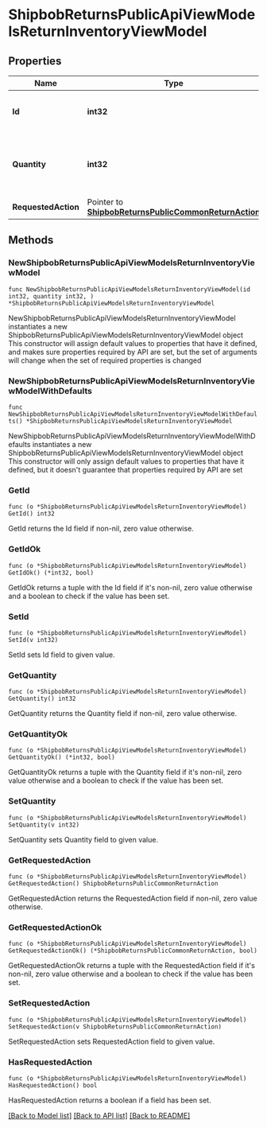 # ShipbobReturnsPublicApiViewModelsReturnInventoryViewModel

## Properties

Name | Type | Description | Notes
------------ | ------------- | ------------- | -------------
**Id** | **int32** | ID of the inventory item to return | 
**Quantity** | **int32** | Quantity of the returned inventory item in the return | 
**RequestedAction** | Pointer to [**ShipbobReturnsPublicCommonReturnAction**](Shipbob.Returns.Public.Common.ReturnAction.md) |  | [optional] 

## Methods

### NewShipbobReturnsPublicApiViewModelsReturnInventoryViewModel

`func NewShipbobReturnsPublicApiViewModelsReturnInventoryViewModel(id int32, quantity int32, ) *ShipbobReturnsPublicApiViewModelsReturnInventoryViewModel`

NewShipbobReturnsPublicApiViewModelsReturnInventoryViewModel instantiates a new ShipbobReturnsPublicApiViewModelsReturnInventoryViewModel object
This constructor will assign default values to properties that have it defined,
and makes sure properties required by API are set, but the set of arguments
will change when the set of required properties is changed

### NewShipbobReturnsPublicApiViewModelsReturnInventoryViewModelWithDefaults

`func NewShipbobReturnsPublicApiViewModelsReturnInventoryViewModelWithDefaults() *ShipbobReturnsPublicApiViewModelsReturnInventoryViewModel`

NewShipbobReturnsPublicApiViewModelsReturnInventoryViewModelWithDefaults instantiates a new ShipbobReturnsPublicApiViewModelsReturnInventoryViewModel object
This constructor will only assign default values to properties that have it defined,
but it doesn't guarantee that properties required by API are set

### GetId

`func (o *ShipbobReturnsPublicApiViewModelsReturnInventoryViewModel) GetId() int32`

GetId returns the Id field if non-nil, zero value otherwise.

### GetIdOk

`func (o *ShipbobReturnsPublicApiViewModelsReturnInventoryViewModel) GetIdOk() (*int32, bool)`

GetIdOk returns a tuple with the Id field if it's non-nil, zero value otherwise
and a boolean to check if the value has been set.

### SetId

`func (o *ShipbobReturnsPublicApiViewModelsReturnInventoryViewModel) SetId(v int32)`

SetId sets Id field to given value.


### GetQuantity

`func (o *ShipbobReturnsPublicApiViewModelsReturnInventoryViewModel) GetQuantity() int32`

GetQuantity returns the Quantity field if non-nil, zero value otherwise.

### GetQuantityOk

`func (o *ShipbobReturnsPublicApiViewModelsReturnInventoryViewModel) GetQuantityOk() (*int32, bool)`

GetQuantityOk returns a tuple with the Quantity field if it's non-nil, zero value otherwise
and a boolean to check if the value has been set.

### SetQuantity

`func (o *ShipbobReturnsPublicApiViewModelsReturnInventoryViewModel) SetQuantity(v int32)`

SetQuantity sets Quantity field to given value.


### GetRequestedAction

`func (o *ShipbobReturnsPublicApiViewModelsReturnInventoryViewModel) GetRequestedAction() ShipbobReturnsPublicCommonReturnAction`

GetRequestedAction returns the RequestedAction field if non-nil, zero value otherwise.

### GetRequestedActionOk

`func (o *ShipbobReturnsPublicApiViewModelsReturnInventoryViewModel) GetRequestedActionOk() (*ShipbobReturnsPublicCommonReturnAction, bool)`

GetRequestedActionOk returns a tuple with the RequestedAction field if it's non-nil, zero value otherwise
and a boolean to check if the value has been set.

### SetRequestedAction

`func (o *ShipbobReturnsPublicApiViewModelsReturnInventoryViewModel) SetRequestedAction(v ShipbobReturnsPublicCommonReturnAction)`

SetRequestedAction sets RequestedAction field to given value.

### HasRequestedAction

`func (o *ShipbobReturnsPublicApiViewModelsReturnInventoryViewModel) HasRequestedAction() bool`

HasRequestedAction returns a boolean if a field has been set.


[[Back to Model list]](../README.md#documentation-for-models) [[Back to API list]](../README.md#documentation-for-api-endpoints) [[Back to README]](../README.md)


